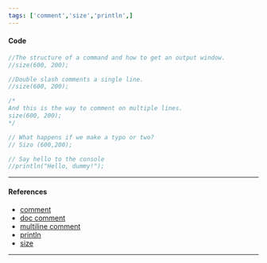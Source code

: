 ```yaml
---
tags: ['comment','size','println',]  
---
```


#### Code

``` java
//The structure of a command and how to get an output window.
//size(600, 200);

//Double slash comments a single line.
//size(600, 200);

/*
And this is the way to comment on multiple lines.
size(600, 200);
*/

// What happens if we make a typo or two?
// Sizo (600,200);

// Say hello to the console
//println("Hello, dummy!");
```

---

#### References

- [comment](https://processing.org/reference/comment.html)
- [doc comment](https://processing.org/reference/doccomment.html)
- [multiline comment](https://processing.org/reference/multilinecomment.html)
- [println](https://processing.org/reference/println_.html)
- [size](https://processing.org/reference/size_.html)

---
